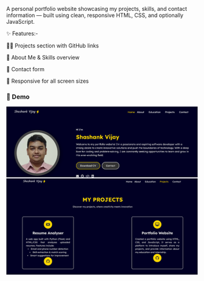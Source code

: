 A personal portfolio website showcasing my projects, skills, and contact information — built using clean, responsive HTML, CSS, and optionally JavaScript.

✨ Features:-

🧑‍💻 Projects section with GitHub links

📜 About Me & Skills overview

💬 Contact form 

📱 Responsive for all screen sizes

### 📸 Demo

![Homepage Screenshot](images/1.png)
![Projects Section](images/2.png)

